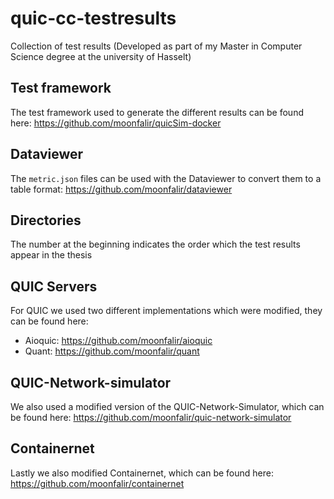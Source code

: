 # quic-cc-testresults
Collection of test results (Developed as part of my Master in Computer Science degree at the university of Hasselt)

## Test framework

The test framework used to generate the different results can be found here: https://github.com/moonfalir/quicSim-docker

## Dataviewer

The `metric.json` files can be used with the Dataviewer to convert them to a table format: https://github.com/moonfalir/dataviewer

## Directories

The number at the beginning indicates the order which the test results appear in the thesis

## QUIC Servers

For QUIC we used two different implementations which were modified, they can be found here:

* Aioquic: https://github.com/moonfalir/aioquic
* Quant: https://github.com/moonfalir/quant

## QUIC-Network-simulator

We also used a modified version of the QUIC-Network-Simulator, which can be found here: https://github.com/moonfalir/quic-network-simulator

## Containernet

Lastly we also modified Containernet, which can be found here: https://github.com/moonfalir/containernet
